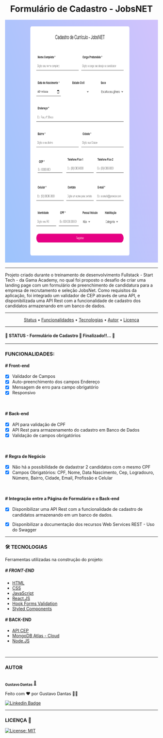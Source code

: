 <h1 align="center"> Formulário de Cadastro - JobsNET</h1>


<img src="https://github.com/gustavomarim/imgs/blob/main/Form-Gama.png" alt="Landing Page - Gama" height="800px">


---


Projeto criado durante o treinamento de desenvolvimento Fullstack - Start Tech - da Gama Academy, no qual foi proposto o desafio de criar uma landing page com um formulário de preenchimento de candidatura para a empresa de recrutamento e seleção JobsNet. Como requisitos da aplicação, foi integrado um validador de CEP através de uma API, e disponibilizada uma API Rest com a funcionalidade de cadastro dos candidatos armazenando em um banco de dados.


---


<p align="center">
 <a href="#status">Status</a> •
 <a href="#funcionalidades">Funcionalidades</a> • 
 <a href="#tecnologias">Tecnologias</a> • 
 <a href="#autor">Autor</a> •
 <a href="#licença">Licença</a> 
</p>


---


<h4 id="status">🚧 STATUS - Formulário de Cadastro 🚀 Finalizado!!... 🚀</h4>


---


<h3 id="funcionalidades"> FUNCIONALIDADES:</h3>


#### # Front-end
  
- [x] Validador de Campos 
- [x] Auto-preenchimento dos campos Endereço
- [x] Mensagem de erro para campo obrigatório
- [x] Responsivo
<br>

#### # Back-end

- [x] API para validação de CPF 
- [x] API Rest para armazenamento do cadastro em Banco de Dados
- [x] Validação de campos obrigatórios
<br>

#### # Regra de Negócio 

- [x] Não há a possibilidade de dadastrar 2 candidatos com o mesmo CPF
- [x] Campos Obrigatórios: CPF, Nome, Data Nascimento, Cep, Logradouro, Número, Bairro, Cidade, Email, Profissão e Celular
<br>

#### # Integração entre a Página de Formulário e o Back-end

- [x] Disponibilizar uma API Rest com a funcionalidade de cadastro de candidatos armazenando em um banco de dados.
- [x] Disponibilizar a documentação dos recursos Web Services REST - Uso do Swagger


---


<h3 id="tecnologias"> 🛠 TECNOLOGIAS </h3>

Ferramentas utilizadas na construção do projeto:
<br>

##### # FRONT-END

* [HTML](https://developer.mozilla.org/pt-BR/docs/Web/HTML)<br>
* [CSS](https://developer.mozilla.org/pt-BR/docs/Web/CSS)<br>
* [JavaScript](https://developer.mozilla.org/pt-BR/docs/Web/JavaScript)<br>
* [React.JS](https://pt-br.reactjs.org)<br>
* [Hook Forms Validation](https://react-hook-form.com)<br>
* [Styled Components](https://styled-components.com)

#### # BACK-END

* [API CEP](https://viacep.com.br)<br>
* [MongoDB Atlas - Cloud](https://www.mongodb.com/pt-br)<br>
* [Node.JS](https://nodejs.org/en/)<br>
<br>

--- 

<h3 id="autor">AUTOR</h3>

<a href="https://github.com/gustavomarim">
 <img style="border-radius: 50%;" src="https://avatars.githubusercontent.com/u/66189039?s=400&u=491817b0d3a8d48be60c450631a950c9d49154b2&v=4" width="100px;" alt=""/>
 <br />
 <sub><b>Gustavo Dantas</b></sub></a> <a href="https://github.com/gustavomarim" title="GitHub">🚀</a>


Feito com ❤️ por Gustavo Dantas 👋🏽

 [![Linkedin Badge](https://img.shields.io/badge/-LinkedIn-blue?style=flat-square&logo=Linkedin&logoColor=white&link=https://www.linkedin.com/in/gustavodantasmarim/)](https://www.linkedin.com/in/gustavodantasmarim/) 
 
 
 ---
 
<h3 id="licença">LICENÇA 📄</h3>

[![License: MIT](https://img.shields.io/badge/License-MIT-green.svg)](https://github.com/gustavomarim/formulario-gama/blob/master/LICENSE)
 


